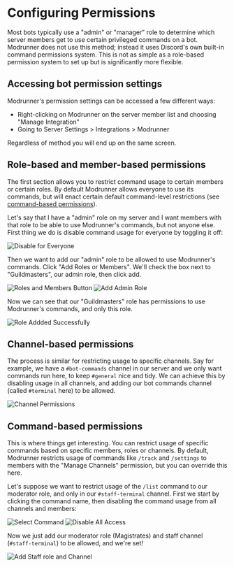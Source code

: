 # Configuring Permissions

Most bots typically use a "admin" or "manager" role to determine which server members get to use certain privileged commands on a bot. Modrunner does not use this method; instead it uses Discord's own built-in command permissions system. This is not as simple as a role-based permission system to set up but is significantly more flexible.

## Accessing bot permission settings

Modrunner's permission settings can be accessed a few different ways:

- Right-clicking on Modrunner on the server member list and choosing "Manage Integration"
- Going to Server Settings > Integrations > Modrunner

Regardless of method you will end up on the same screen.

## Role-based and member-based permissions

The first section allows you to restrict command usage to certain members or certain roles. By default Modrunner allows everyone to use its commands, but will enact certain default command-level restrictions (see [command-based permissions](#command-based-permissions)).

Let's say that I have a "admin" role on my server and I want members with that role to be able to use Modrunner's commands, but not anyone else. First thing we do is disable command usage for everyone by toggling it off:

![Disable for Everyone](/images/docs/guides/configuring-permissions/0.png)

Then we want to add our "admin" role to be allowed to use Modrunner's commands. Click "Add Roles or Members". We'll check the box next to "Guildmasters", our admin role, then click add.

![Roles and Members Button](/images/docs/guides/configuring-permissions/1.png)
![Add Admin Role](/images/docs/guides/configuring-permissions/2.png)

Now we can see that our "Guildmasters" role has permissions to use Modrunner's commands, and only this role.

![Role Addded Successfully](/images/docs/guides/configuring-permissions/3.png)

## Channel-based permissions

The process is similar for restricting usage to specific channels. Say for example, we have a `#bot-commands` channel in our server and we only want commands run here, to keep `#general` nice and tidy. We can achieve this by disabling usage in all channels, and adding our bot commands channel (called `#terminal` here) to be allowed.

![Channel Permissions](/images/docs/guides/configuring-permissions/4.png)

## Command-based permissions

This is where things get interesting. You can restrict usage of specific commands based on specific members, roles or channels. By default, Modrunner restricts usage of commands like `/track` and `/settings` to members with the "Manage Channels" permission, but you can override this here.

Let's suppose we want to restrict usage of the `/list` command to our moderator role, and only in our `#staff-terminal` channel. First we start by clicking the command name, then disabling the command usage from all channels and members:

![Select Command](/images/docs/guides/configuring-permissions/5.png)
![Disable All Access](/images/docs/guides/configuring-permissions/6.png)

Now we just add our moderator role (Magistrates) and staff channel (`#staff-terminal`) to be allowed, and we're set!

![Add Staff role and Channel](/images/docs/guides/configuring-permissions/7.png)

